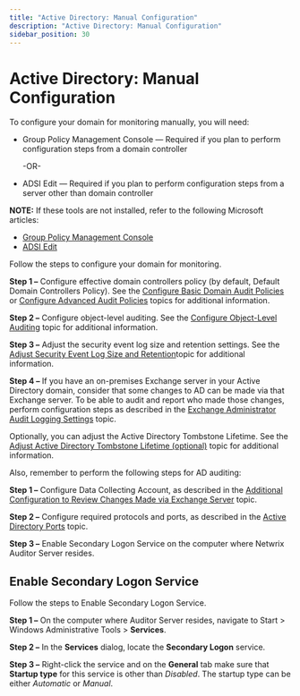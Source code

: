 ```yaml
---
title: "Active Directory: Manual Configuration"
description: "Active Directory: Manual Configuration"
sidebar_position: 30
---
```


# Active Directory: Manual Configuration

To configure your domain for monitoring manually, you will need:

- Group Policy Management Console — Required if you plan to perform configuration steps from a
  domain controller

    -OR-

- ADSI Edit — Required if you plan to perform configuration steps from a server other than domain
  controller

**NOTE:** If these tools are not installed, refer to the following Microsoft articles:

- [Group Policy Management Console](https://learn.microsoft.com/en-us/previous-versions/windows/it-pro/windows-server-2012-r2-and-2012/dn265969(v=ws.11))
- [ADSI Edit](https://learn.microsoft.com/en-us/previous-versions/windows/it-pro/windows-server-2003/cc773354(v=ws.10)?redirectedfrom=MSDN)

Follow the steps to configure your domain for monitoring.

**Step 1 –** Configure effective domain controllers policy (by default, Default Domain Controllers
Policy). See the [Configure Basic Domain Audit Policies](/docs/auditor/10.8/configuration/activedirectory/basicpolicy.md) or
[Configure Advanced Audit Policies](/docs/auditor/10.8/configuration/activedirectory/advancedpolicy.md) topics for additional information.

**Step 2 –** Configure object-level auditing. See the
[Configure Object-Level Auditing](/docs/auditor/10.8/configuration/activedirectory/objectlevel.md) topic for additional information.

**Step 3 –** Adjust the security event log size and retention settings. See the
[Adjust Security Event Log Size and Retention](/docs/auditor/10.8/configuration/activedirectory/securitylog.md)topic for additional information.

**Step 4 –** If you have an on-premises Exchange server in your Active Directory domain, consider
that some changes to AD can be made via that Exchange server. To be able to audit and report who
made those changes, perform configuration steps as described in the
[Exchange Administrator Audit Logging Settings](/docs/auditor/10.8/configuration/exchange/auditlog.md) topic.

Optionally, you can adjust the Active Directory Tombstone Lifetime. See the
[Adjust Active Directory Tombstone Lifetime (optional)](/docs/auditor/10.8/configuration/activedirectory/tombstone.md) topic for additional
information.

Also, remember to perform the following steps for AD auditing:

**Step 1 –** Configure Data Collecting Account, as described in the
[Additional Configuration to Review Changes Made via Exchange Server](/docs/auditor/10.8/configuration/activedirectory/additional.md) topic.

**Step 2 –** Configure required protocols and ports, as described in the
[Active Directory Ports](/docs/auditor/10.8/configuration/activedirectory/ports.md) topic.

**Step 3 –** Enable Secondary Logon Service on the computer where Netwrix Auditor Server resides.

## Enable Secondary Logon Service

Follow the steps to Enable Secondary Logon Service.

**Step 1 –** On the computer where Auditor Server resides, navigate to Start > Windows
Administrative Tools > **Services**.

**Step 2 –** In the **Services** dialog, locate the **Secondary Logon** service.

**Step 3 –** Right-click the service and on the **General** tab make sure that **Startup type** for
this service is other than _Disabled_. The startup type can be either _Automatic_ or _Manual_.
